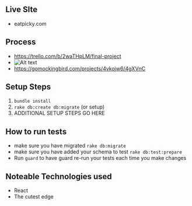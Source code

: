 ## Live SIte
  - eatpicky.com

## Process
  - https://trello.com/b/2waTHpLM/final-project
  - ![Alt text](app/assets/images/readme_pics/picky_uml.png?raw=true "Picky UML")
  - https://gomockingbird.com/projects/4vkojw6/4gXVnC

## Setup Steps
  1. `bundle install`
  1. `rake db:create db:migrate` (or setup)
  1. ADDITIONAL SETUP STEPS GO HERE

## How to run tests
  - make sure you have migrated `rake db:migrate`
  - make sure you have added your schema to test `rake db:test:prepare`
  - Run `guard` to have guard re-run your tests each time you make changes

## Noteable Technologies used
  - React
  - The cutest edge
